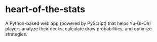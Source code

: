 # heart-of-the-stats
A Python-based web app (powered by PyScript) that helps Yu-Gi-Oh! players analyze their decks, calculate draw probabilities, and optimize strategies.
